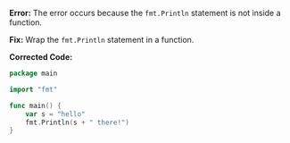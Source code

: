 **Error:** The error occurs because the `fmt.Println` statement is not inside a function.

**Fix:** Wrap the `fmt.Println` statement in a function.

**Corrected Code:**
```go
package main

import "fmt"

func main() {
	var s = "hello"
	fmt.Println(s + " there!")
}
```

